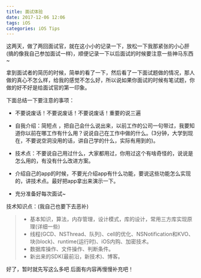 ```yaml
---
title: 面试体验
date: 2017-12-06 12:06
tags: iOS
categories: iOS Tips
---
```




这两天，做了两回面试官，就在这小小的记录一下，放松一下我那紧张的小心肝(搞的像我自己参加面试一样)，顺便记录一下以后面试的时候要注意一些神马东西~

拿到面试者的简历的时候，简单的看了一下，然后看了一下面试题做的情况，那人做的真心不怎么样，给我的感觉不怎么好，所以说如果你面试的时候有笔试题，你做的好不好是给面试官的第一印象。

下面总结一下要注意的事项：

<!-- more -->

- 不要说废话！不要说废话！不要说废话！重要的说三遍

- 自我介绍：简短点 ，把自己会什么说出来，以前工作的公司一句带过，我要知道你以前在哪工作有什么用？说说自己在工作中做的什么。(3分钟，大学到现在，不要说空洞没用的话，讲自己学的什么，实际有用到的)。

- 技术点：不要说自己用过什么，大家都用过，你用过这个有啥奇怪的，说说是怎么用的，有没有什么改进方案。

- 介绍自己的app的时候，不要光介绍app有什么功能，要说这些功能怎么实现的，讲技术点。最好把app拿出来演示一下。

- 充分准备好每次面试~

技术知识点：(我自己也要下去恶补)

>- 基本知识，算法，内存管理，设计模式，库的设计，常用三方库实现原理(详细一些)
>- 线程(GCD、NSThread、队列)、cell的优化、NSNotification和KVO、块(block)、runtime(运行时)、iOS内购、加密技术。
>- 数据库操作、文件操作、判断条件。
>- 新出来的SDK(最前沿，新技术)、博客。


好了，暂时就先写这么多吧
后面有内容再慢慢补充吧！